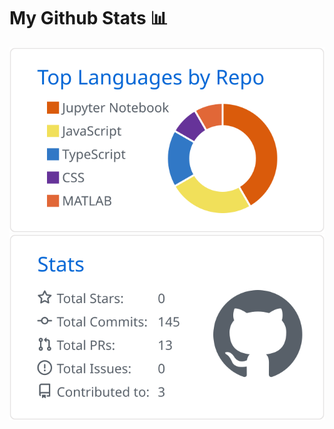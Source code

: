 # My Github Stats 📊
[![](https://raw.githubusercontent.com/famu8/famu8/master/profile-summary-card-output/github/1-repos-per-language.svg)](https://github.com/vn7n24fzkq/github-profile-summary-cards)
[![](https://raw.githubusercontent.com/famu8/famu8/master/profile-summary-card-output/github/3-stats.svg)](https://github.com/vn7n24fzkq/github-profile-summary-cards)
